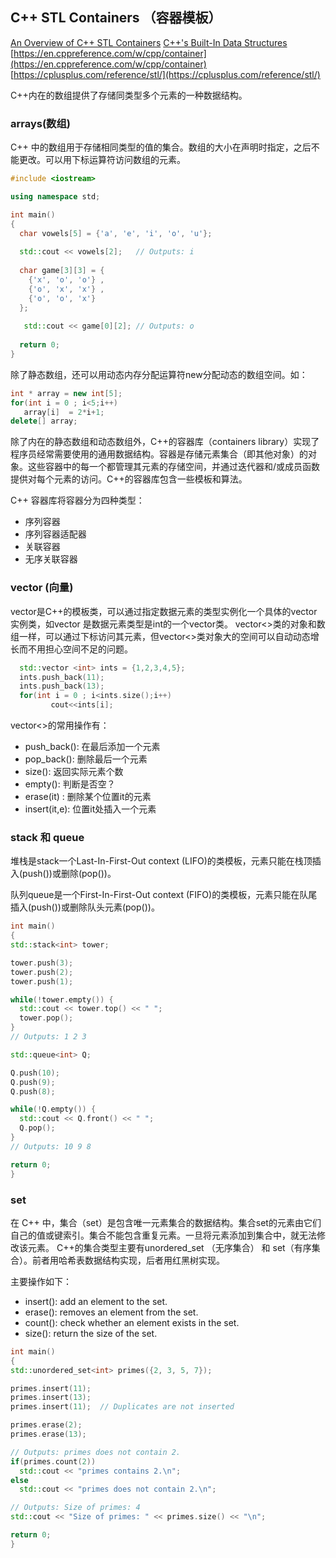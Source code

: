 ## C++ STL Containers （容器模板）
[An Overview of C++ STL Containers](https://embeddedartistry.com/blog/2017/08/02/an-overview-of-c-stl-containers/)
[C++'s Built-In Data Structures](https://www.codecademy.com/learn/c-plus-plus-for-programmers/modules/cpp-built-in-data-structures/cheatsheet)
[https://en.cppreference.com/w/cpp/container](https://en.cppreference.com/w/cpp/container)
[https://cplusplus.com/reference/stl/](https://cplusplus.com/reference/stl/)

C++内在的数组提供了存储同类型多个元素的一种数据结构。

### arrays(数组)

C++ 中的数组用于存储相同类型的值的集合。数组的大小在声明时指定，之后不能更改。可以用下标运算符访问数组的元素。

```cpp
#include <iostream>

using namespace std;

int main()
{
  char vowels[5] = {'a', 'e', 'i', 'o', 'u'};
  
  std::cout << vowels[2];	// Outputs: i
 
  char game[3][3] = {
    {'x', 'o', 'o'} , 
    {'o', 'x', 'x'} , 
    {'o', 'o', 'x'}  
  };
  
   std::cout << game[0][2];	// Outputs: o
  
  return 0;
}
```
除了静态数组，还可以用动态内存分配运算符new分配动态的数组空间。如：
```cpp
int * array = new int[5]; 
for(int i = 0 ; i<5;i++)
   array[i]  = 2*i+1;
delete[] array;
```

除了内在的静态数组和动态数组外，C++的容器库（containers library）实现了程序员经常需要使用的通用数据结构。容器是存储元素集合（即其他对象）的对象。这些容器中的每一个都管理其元素的存储空间，并通过迭代器和/或成员函数提供对每个元素的访问。C++的容器库包含一些模板和算法。

C++ 容器库将容器分为四种类型：

- 序列容器
- 序列容器适配器
- 关联容器
- 无序关联容器


### vector (向量)

vector是C++的模板类，可以通过指定数据元素的类型实例化一个具体的vector实例类，如vector<int> 是数据元素类型是int的一个vector类。
vector<>类的对象和数组一样，可以通过下标访问其元素，但vector<>类对象大的空间可以自动动态增长而不用担心空间不足的问题。
```cpp
  std::vector <int> ints = {1,2,3,4,5};
  ints.push_back(11);
  ints.push_back(13);
  for(int i = 0 ; i<ints.size();i++)
         cout<<ints[i];
```
vector<>的常用操作有：
  - push_back(): 在最后添加一个元素
  - pop_back(): 删除最后一个元素
  - size(): 返回实际元素个数
  - empty(): 判断是否空？
  - erase(it) : 删除某个位置it的元素
  - insert(it,e): 位置it处插入一个元素
  
### stack 和 queue
  堆栈是stack一个Last-In-First-Out context (LIFO)的类模板，元素只能在栈顶插入(push())或删除(pop())。
  
  队列queue是一个First-In-First-Out context (FIFO)的类模板，元素只能在队尾插入(push())或删除队头元素(pop())。
  
  ```cpp
  int main()
{
  std::stack<int> tower;
  
  tower.push(3);
  tower.push(2);
  tower.push(1);
  
  while(!tower.empty()) {
    std::cout << tower.top() << " ";
    tower.pop();
  }
  // Outputs: 1 2 3
  
  std::queue<int> Q;

  Q.push(10);
  Q.push(9);
  Q.push(8);
  
  while(!Q.empty()) {
    std::cout << Q.front() << " ";
    Q.pop();
  }
  // Outputs: 10 9 8

  return 0;
}
```
  
### set
  在 C++ 中，集合（set）是包含唯一元素集合的数据结构。集合set的元素由它们自己的值或键索引。集合不能包含重复元素。一旦将元素添加到集合中，就无法修改该元素。
  C++的集合类型主要有unordered_set （无序集合） 和 set（有序集合）。前者用哈希表数据结构实现，后者用红黑树实现。
  
  主要操作如下：
  - insert(): add an element to the set.
  - erase(): removes an element from the set.
  - count(): check whether an element exists in the set.
  - size(): return the size of the set.
  
  ```cpp
  int main()
{
  std::unordered_set<int> primes({2, 3, 5, 7});
  
  primes.insert(11);
  primes.insert(13);
  primes.insert(11);  // Duplicates are not inserted
  
  primes.erase(2);
  primes.erase(13);
  
  // Outputs: primes does not contain 2.
  if(primes.count(2))
    std::cout << "primes contains 2.\n";
  else
    std::cout << "primes does not contain 2.\n";
  
  // Outputs: Size of primes: 4
  std::cout << "Size of primes: " << primes.size() << "\n";
  
  return 0;
}
  ```
  
  
